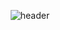 
<div align="center">
	
![header](https://capsule-render.vercel.app/api?type=wave&color=gradient&height=320&section=header&text=surrin1008&fontSize=80)

<br>
